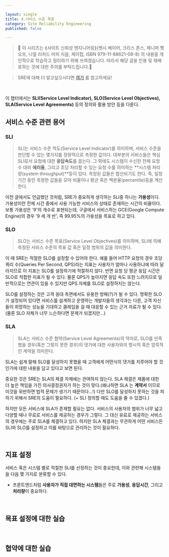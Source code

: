 ```yaml
---

layout: single
title: 4.서비스 수준 목표
category: Site Reliability Engineering
published: false

---
```



>📌 이 시리즈는 ⟪사이트 신뢰성 엔지니어링⟫(벳시 베이어, 크리스 존스, 제니퍼 펫오프, 니얼 리처드 머피 지음, 제이펍, ISBN 979-11-88621-08-8) 의 내용을 개인적으로 학습하고 정리하기 위해 쓰여졌습니다. 따라서 해당 글을 인용 및 재배포하는 것에 대한 주의를 부탁드립니다.🚨

>SRE에 대해 더 알고싶으시다면 [여기](https://sre.google/) 를 참고하세요!

<br/>

이 챕터에서는 **SLI(Service Level Indicator), SLO(Service Level Objectives), SLA(Service Level Agreements)** 등의 정의와 활용 방안 등을 다룬다.

## 서비스 수준 관련 용어

### SLI
> SLI는 서비스 수준 척도(Service Level Indicator)를 의미하며, 서비스 수준을 판단할 수 있는 몇가지를 정량적으로 측정한 값이다. 대부분의 서비스들은 핵심 SLI로서 요청에 대한 **응답속도**를 꼽는다. 그 외에도 시스템이 수신한 전체 요청 수 대비 **에러율**, 그리고 초당 처리할 수 있는 요청 수를 의미하는 **시스템 처리량(system throughput)**등이 있다. 측정된 값들은 합산되기도 한다. 즉, 일정 기간 동안 측정한 값들을 모아 비율이나 평균 혹은 백분율(percentile)등을 계산한다.

이전 글에서도 언급했던 것처럼, SRE가 중요하게 생각하는 SLI중 하나는 **가용성**이다. 가용성이란 전체 시간 중에서 사용 가능한 서비스의 상태로 존재하는 시간의 비율이다. 보통 가용성은 '9'의 개수로 표현되는데, 구글에서 서비스하는 GCE(Google Compute Engine)의 경우 '9 세 개 반', 즉 99.95%의 가용성을 목표로 하고 있다.


### SLO
> SLO는 서비스 수준 목표(Service Level Objectives)를 의미하며, SLI에 의해 측정된 서비스 수준의 목표 값 혹은 일정 범위의 값을 의미한다.

이 때 SRE는 적절한 SLO를 설정할 수 있어야 한다. 예를 들어 HTTP 요청의 경우 초당 쿼리 수(Queries Per Second, QPS)라는 지표는 사용자가 얼마나 사용하냐에 따라 달라지므로 이 지표는 SLO를 설정하기에 적절하지 않다. 반면 요청 당 평균 응답 시간은 SLO로 적합한 지표가 될 수 있다. 물론 QPS가 높아지면 응답 속도 또한 느려지므로 일반적으로는 연관이 있을 수 있지만 QPS 자체를 SLO로 설정하지는 않는다.

SLO를 설정하는 것은 고객 응대 측면에서도 유용한 방패(?)가 될 수 있다. 명확한 SLO가 설정되어 있다면 서비스를 설계하고 운영하는 개발자들의 생각과는 다른, 고객 자신들이 희망하는 성능을 기대하고 클레임을 걸 때 대응할 수 있는 근거 자료가 될 수 있다. (물론 SLO 자체가 너무 느슨하다면 문제가 되겠지만...)


### SLA
> SLA는 서비스 수준 협약(Service Level Agreements)의 약자로, SLO를 만족했을 경우(혹은 그렇지 못한 경우)의 댓가에 대한 사용자와의 명시적 혹은 암묵적인 계약을 의미한다.

SLA는 쉽게 말해 SLO를 달성하지 못했을 때 고객에게 어떤식의 댓가를 치루어야 할 것인가에 대한 내용을 담고 있다고 보면 된다.

중요한 것은 SRE는 SLA의 체결 자체에는 관여하지 않는다. SLA 체결은 제품에 대한 더 높은 책임을 가진 의사결정권자가 하는 것이 맞다.(왜냐하면 SLA 는 **계약서** 이므로 이것을 위반하면 법적 문제가 생기기 때문이다...!) 다만 SLO를 달성하지 못하는 것을 피하기 위해서 SRE의 도움이 필요하다. (+ SLI 정의할 때도 도움을 줄 수 있겠다.)

하지만 모든 서비스에 SLA가 존재할 필요는 없다. 서비스의 사용자의 범위가 너무 넓고 다양할 때나 무료로 서비스를 제공하는 경우가 그렇다. 그 대신 유료로 제공하는 서비스의 경우에는 주로 SLA를 체결하고 있다. 하지만 SLA 체결과는 무관하게 어떤 서비스든 SLI와 SLO를 설정하고 이를 바탕으로 관리하는 것이 필요하다.

<br/>

## 지표 설정
서비스 혹은 시스템 별로 적절한 SLI를 선정하는 것이 중요한데, 이와 관련해 시스템들을 다음 몇 가지로 분류할 수 있다.
- 프론트엔드처럼 **사용자가 직접 대면하는 시스템**들은 주로 **가용성**, **응답시간**, 그리고 **처리량**이 중요하다.

<br/>

## 목표 설정에 대한 실습

<br/>

## 협약에 대한 실습
